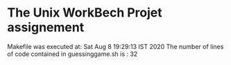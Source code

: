 # The Unix WorkBech Projet assignement
Makefile was executed at: 
Sat Aug  8 19:29:13 IST 2020
The number of lines of code contained in guessinggame.sh is :
32
